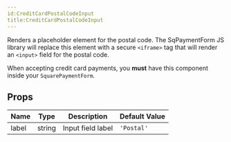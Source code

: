 ```yaml
---
id:CreditCardPostalCodeInput
title:CreditCardPostalCodeInput
---
```

Renders a placeholder element for the postal code. The SqPaymentForm JS library will replace this
element with a secure `<iframe>` tag that will render an `<input>` field for the postal code.

When accepting credit card payments, you **must** have this component inside your `SquarePaymentForm`.
## Props
|Name|Type|Description|Default Value|
|---|---|---|---|
|label|string|Input field label|`'Postal'`|